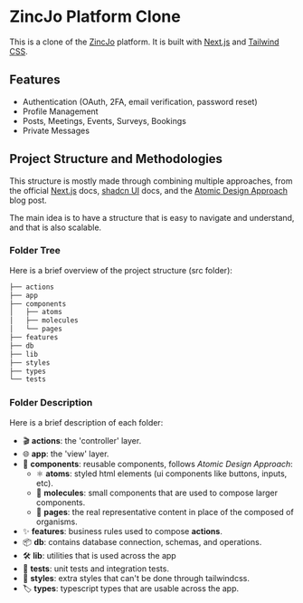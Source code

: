 # ZincJo Platform Clone
This is a clone of the [ZincJo](https://zinc.jo/) platform. It is built with [Next.js](https://nextjs.org/) and [Tailwind CSS](https://tailwindcss.com/).

## Features
- Authentication (OAuth, 2FA, email verification, password reset)
- Profile Management
- Posts, Meetings, Events, Surveys, Bookings
- Private Messages

## Project Structure and Methodologies
This structure is mostly made through combining multiple approaches, from the official [Next.js](https://nextjs.org/) docs, [shadcn UI](https://ui.shadcn.com/) docs, and the [Atomic Design Approach](https://bradfrost.com/blog/post/atomic-web-design/) blog post.



The main idea is to have a structure that is easy to navigate and understand, and that is also scalable. 

### Folder Tree
Here is a brief overview of the project structure (src folder):
```bash
├── actions
├── app
├── components
│   ├── atoms
│   ├── molecules
│   └── pages
├── features
├── db
├── lib
├── styles
├── types
└── tests
```
### Folder Description
Here is a brief description of each folder:
 - 🎬 **actions**: the 'controller' layer.
 - :globe_with_meridians: **app**: the 'view' layer.
 - :jigsaw: **components**: reusable components, follows *Atomic Design Approach*:
   - :atom_symbol: **atoms**: styled html elements (ui components like buttons, inputs, etc).
   - :dna: **molecules**: small components that are used to compose larger components.
   - :page_facing_up: **pages**: the real representative content in place of the composed of organisms.
 - :sparkles: **features**: business rules used to compose **actions**.
 - 📦 **db**: contains database connection, schemas, and operations.
 - :hammer_and_wrench: **lib**: utilities that is used across the app
 - :test_tube: **tests**: unit tests and integration tests.
 - :art: **styles**: extra styles that can't be done through tailwindcss.
 - :label: **types**: typescript types that are usable across the app.